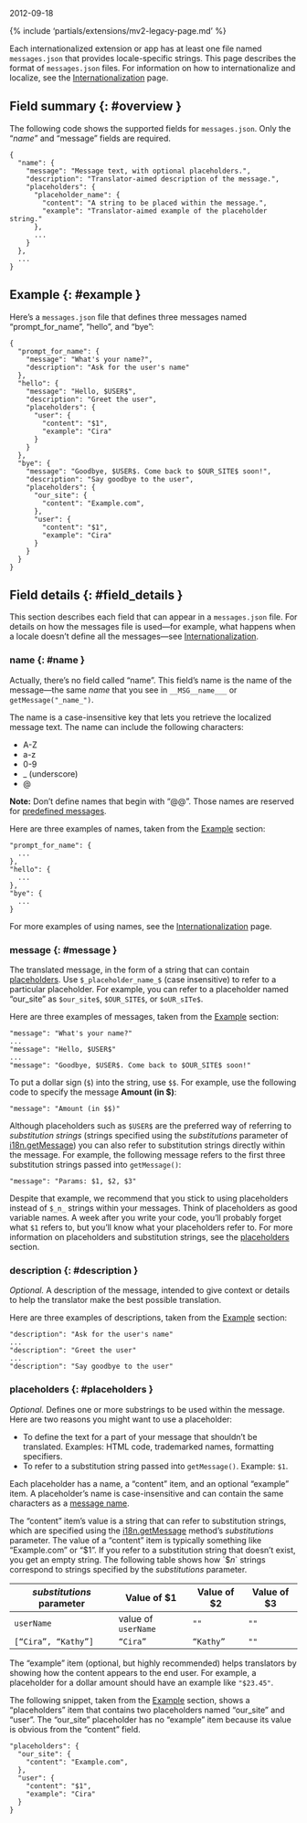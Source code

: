 2012-09-18

{% include ‘partials/extensions/mv2-legacy-page.md’ %}

Each internationalized extension or app has at least one file named `messages.json` that provides locale-specific strings. This page describes the format of `messages.json` files. For information on how to internationalize and localize, see the [Internationalization](/docs/extensions/i18n) page.

## Field summary {: \#overview }

The following code shows the supported fields for `messages.json`. Only the “_name_” and “message” fields are required.

    {
      "name": {
        "message": "Message text, with optional placeholders.",
        "description": "Translator-aimed description of the message.",
        "placeholders": {
          "placeholder_name": {
            "content": "A string to be placed within the message.",
            "example": "Translator-aimed example of the placeholder string."
          },
          ...
        }
      },
      ...
    }

## Example {: \#example }

Here’s a `messages.json` file that defines three messages named “prompt_for_name”, “hello”, and “bye”:

    {
      "prompt_for_name": {
        "message": "What's your name?",
        "description": "Ask for the user's name"
      },
      "hello": {
        "message": "Hello, $USER$",
        "description": "Greet the user",
        "placeholders": {
          "user": {
            "content": "$1",
            "example": "Cira"
          }
        }
      },
      "bye": {
        "message": "Goodbye, $USER$. Come back to $OUR_SITE$ soon!",
        "description": "Say goodbye to the user",
        "placeholders": {
          "our_site": {
            "content": "Example.com",
          },
          "user": {
            "content": "$1",
            "example": "Cira"
          }
        }
      }
    }

## Field details {: \#field_details }

This section describes each field that can appear in a `messages.json` file. For details on how the messages file is used—for example, what happens when a locale doesn’t define all the messages—see [Internationalization](/docs/extensions/i18n).

### name {: \#name }

Actually, there’s no field called “name”. This field’s name is the name of the message—the same _name_ that you see in `__MSG__name___` or `getMessage("_name_")`.

The name is a case-insensitive key that lets you retrieve the localized message text. The name can include the following characters:

- A-Z
- a-z
- 0-9
- \_ (underscore)
- @

**Note:** Don’t define names that begin with “@@”. Those names are reserved for [predefined messages](i18n#overview-predefined).

Here are three examples of names, taken from the [Example](#example) section:

    "prompt_for_name": {
      ...
    },
    "hello": {
      ...
    },
    "bye": {
      ...
    }

For more examples of using names, see the [Internationalization](/docs/extensions/i18n) page.

### message {: \#message }

The translated message, in the form of a string that can contain [placeholders](#placeholders). Use `$_placeholder_name_$` (case insensitive) to refer to a particular placeholder. For example, you can refer to a placeholder named “our_site” as `$our_site$`, `$OUR_SITE$`, or `$oUR_sITe$`.

Here are three examples of messages, taken from the [Example](#example) section:

    "message": "What's your name?"
    ...
    "message": "Hello, $USER$"
    ...
    "message": "Goodbye, $USER$. Come back to $OUR_SITE$ soon!"

To put a dollar sign (`$`) into the string, use `$$`. For example, use the following code to specify the message **Amount (in $)**:

    "message": "Amount (in $$)"

Although placeholders such as `$USER$` are the preferred way of referring to _substitution strings_ (strings specified using the _substitutions_ parameter of [i18n.getMessage](/docs/extensions/i18n#method-getMessage)) you can also refer to substitution strings directly within the message. For example, the following message refers to the first three substitution strings passed into `getMessage()`:

    "message": "Params: $1, $2, $3"

Despite that example, we recommend that you stick to using placeholders instead of `$_n_` strings within your messages. Think of placeholders as good variable names. A week after you write your code, you’ll probably forget what `$1` refers to, but you’ll know what your placeholders refer to. For more information on placeholders and substitution strings, see the [placeholders](#placeholders) section.

### description {: \#description }

_Optional._ A description of the message, intended to give context or details to help the translator make the best possible translation.

Here are three examples of descriptions, taken from the [Example](#example) section:

    "description": "Ask for the user's name"
    ...
    "description": "Greet the user"
    ...
    "description": "Say goodbye to the user"

### placeholders {: \#placeholders }

_Optional._ Defines one or more substrings to be used within the message. Here are two reasons you might want to use a placeholder:

- To define the text for a part of your message that shouldn’t be translated. Examples: HTML code, trademarked names, formatting specifiers.
- To refer to a substitution string passed into `getMessage()`. Example: `$1`.

Each placeholder has a name, a “content” item, and an optional “example” item. A placeholder’s name is case-insensitive and can contain the same characters as a [message name](#name).

The “content” item’s value is a string that can refer to substitution strings, which are specified using the [i18n.getMessage](/docs/extensions/i18n#method-getMessage) method’s _substitutions_ parameter. The value of a “content” item is typically something like “Example.com” or “$1”. If you refer to a substitution string that doesn’t exist, you get an empty string. The following table shows how `$_n_` strings correspond to strings specified by the _substitutions_ parameter.

<table><thead><tr class="header"><th><em>substitutions</em> parameter</th><th>Value of $1</th><th>Value of $2</th><th>Value of $3</th></tr></thead><tbody><tr class="odd"><td><code>userName</code></td><td>value of <code>userName</code></td><td><code>""</code></td><td><code>""</code></td></tr><tr class="even"><td><code>[“Cira”, “Kathy”]</code></td><td><code>“Cira”</code></td><td><code>“Kathy”</code></td><td><code>""</code></td></tr></tbody></table>

The “example” item (optional, but highly recommended) helps translators by showing how the content appears to the end user. For example, a placeholder for a dollar amount should have an example like `"$23.45"`.

The following snippet, taken from the [Example](#example) section, shows a “placeholders” item that contains two placeholders named “our_site” and “user”. The “our_site” placeholder has no “example” item because its value is obvious from the “content” field.

    "placeholders": {
      "our_site": {
        "content": "Example.com",
      },
      "user": {
        "content": "$1",
        "example": "Cira"
      }
    }
